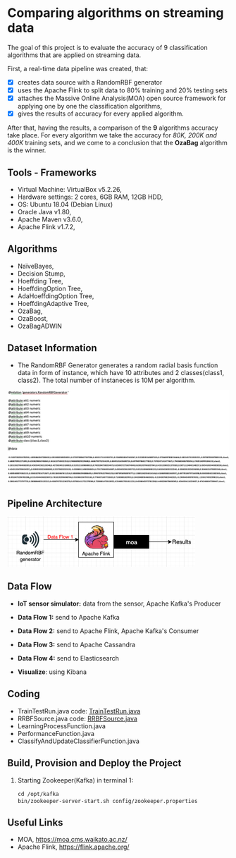 # Comparing algorithms on streaming data
The goal of this project is to evaluate the accuracy of 9 classification algorithms that are applied on streaming data. 

First, a real-time data pipeline was created, that:
- [x] creates data source with a RandomRBF generator
- [x] uses the Apache Flink to split data to 80% training and 20% testing sets 
- [x] attaches the Massive Online Analysis(MOA) open source framework for applying one by one the classification algorithms, 
- [x] gives the results of accuracy for every applied algorithm.

After that, having the results, a comparison of the **9** algorithms accuracy take place. For every algorithm we take the accuracy for _80K, 200K and 400K_ training sets, and we come to a conclusion that the **OzaBag** algorithm is the winner.


## **Tools - Frameworks** ##
- Virtual Machine: VirtualBox v5.2.26, 
- Hardware settings: 2 cores, 6GB RAM, 12GB HDD, 
- OS: Ubuntu 18.04 (Debian Linux) 
- Oracle Java v1.80, 
- Apache Maven v3.6.0,
- Apache Flink v1.7.2,


## **Algorithms** ##
- NaïveBayes,
- Decision Stump,
- Hoeffding Tree,
- HoeffdingOption Tree, 
- AdaHoeffdingOption Tree, 
- HoeffdingAdaptive Tree, 
- OzaBag,  
- OzaBoost, 
- OzaBagADWIN


## Dataset Information ##
- The RandomRBF Generator generates a random radial basis function data in form of instance, which have 10 attributes and 2 classes(class1, class2). The total number of instaneces is 10M per algorithm.

![RBF_data](https://github.com/ioantsep/comparing-algorithms-streaming-data/blob/main/images/RBF_data.png)


## Pipeline Architecture ##

![pipeline](https://github.com/ioantsep/comparing-algorithms-streaming-data/blob/main/images/pipeline3.png)



## **Data Flow** ##
- __IoT sensor simulator:__ data from the sensor, Apache Kafka's Producer

- __Data Flow 1:__ send to Apache Kafka

- __Data Flow 2:__ send to Apache Flink, Apache Kafka's Consumer

- __Data Flow 3:__ send to Apache Cassandra

- __Data Flow 4:__ send to Elasticsearch

- __Visualize__: using Kibana


## **Coding** ##
- TrainTestRun.java code: [TrainTestRun.java](https://github.com/ioantsep/realtime-pipeline-kafka-flink/blob/main/coding/sendtosink.java)
- RRBFSource.java code: [RRBFSource.java](https://github.com/ioantsep/realtime-pipeline-kafka-flink/blob/main/coding/DataGenerator.java)
- LearningProcessFunction.java
- PerformanceFunction.java 
- ClassifyAndUpdateClassifierFunction.java


## **Build, Provision and Deploy the Project** ##
1. Starting Zookeeper(Kafka) in terminal 1: 
	```
	cd /opt/kafka
	bin/zookeeper-server-start.sh config/zookeeper.properties
	```


## **Useful Links** ##
- MOA, https://moa.cms.waikato.ac.nz/
- Apache Flink, https://flink.apache.org/
